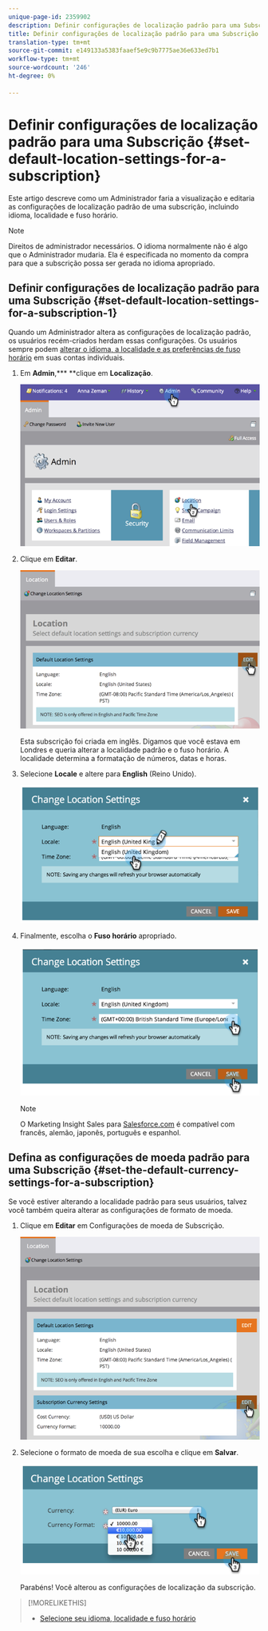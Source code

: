```yaml
---
unique-page-id: 2359902
description: Definir configurações de localização padrão para uma Subscrição - Documentos do Marketing - Documentação do produto
title: Definir configurações de localização padrão para uma Subscrição
translation-type: tm+mt
source-git-commit: e149133a5383faaef5e9c9b7775ae36e633ed7b1
workflow-type: tm+mt
source-wordcount: '246'
ht-degree: 0%

---
```



# Definir configurações de localização padrão para uma Subscrição {#set-default-location-settings-for-a-subscription}

Este artigo descreve como um Administrador faria a visualização e editaria as configurações de localização padrão de uma subscrição, incluindo idioma, localidade e fuso horário.

>[!NOTE]
>
>Direitos de administrador necessários. O idioma normalmente não é algo que o Administrador mudaria. Ela é especificada no momento da compra para que a subscrição possa ser gerada no idioma apropriado.

## Definir configurações de localização padrão para uma Subscrição {#set-default-location-settings-for-a-subscription-1}

Quando um Administrador altera as configurações de localização padrão, os usuários recém-criados herdam essas configurações. Os usuários sempre podem [alterar o idioma, a localidade e as preferências de fuso horário](select-your-language-locale-and-time-zone.md) em suas contas individuais.

1. Em **Admin**,*** **clique em **Localização**.

   ![](assets/image2014-11-7-11-3a39-3a17.png)

1. Clique em **Editar**.

   ![](assets/image2014-11-7-11-3a40-3a39.png)

   Esta subscrição foi criada em inglês. Digamos que você estava em Londres e queria alterar a localidade padrão e o fuso horário. A localidade determina a formatação de números, datas e horas.

1. Selecione **Locale** e altere para **English** (Reino Unido).

   ![](assets/image2014-11-7-11-3a51-3a26.png)

1. Finalmente, escolha o **Fuso horário** apropriado.

   ![](assets/image2014-11-7-14-3a42-3a34.png)

   >[!NOTE]
   >
   >O Marketing Insight Sales para [Salesforce.com](http://salesforce.com/) é compatível com francês, alemão, japonês, português e espanhol.

## Defina as configurações de moeda padrão para uma Subscrição {#set-the-default-currency-settings-for-a-subscription}

Se você estiver alterando a localidade padrão para seus usuários, talvez você também queira alterar as configurações de formato de moeda.

1. Clique em **Editar** em Configurações de moeda de Subscrição.

   ![](assets/image2014-11-7-15-3a50-3a33.png)

1. Selecione o formato de moeda de sua escolha e clique em **Salvar**.

   ![](assets/image2014-11-7-15-3a58-3a21.png)

   Parabéns! Você alterou as configurações de localização da subscrição.

>[!MORELIKETHIS]
>
>* [Selecione seu idioma, localidade e fuso horário](select-your-language-locale-and-time-zone.md)

>



